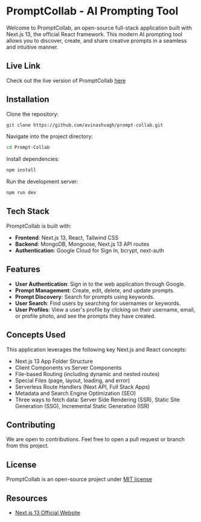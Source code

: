 # PromptCollab - AI Prompting Tool

Welcome to PromptCollab, an open-source full-stack application built with Next.js 13, the official React framework. This modern AI prompting tool allows you to discover, create, and share creative prompts in a seamless and intuitive manner.

## Live Link

Check out the live version of PromptCollab [here](https://prompt-collab-4qa5jx0kx-avinashvagh.vercel.app)

## Installation

Clone the repository:

```bash
git clone https://github.com/avinashvagh/prompt-collab.git
```

Navigate into the project directory:

```bash
cd Prompt-Collab
```

Install dependencies:

```bash
npm install
```

Run the development server:

```bash
npm run dev
```

## Tech Stack

PromptCollab is built with:

- **Frontend**: Next.js 13, React, Tailwind CSS
- **Backend**: MongoDB, Mongoose, Next.js 13 API routes
- **Authentication**: Google Cloud for Sign In, bcrypt, next-auth

## Features

- **User Authentication**: Sign in to the web application through Google.
- **Prompt Management**: Create, edit, delete, and update prompts.
- **Prompt Discovery**: Search for prompts using keywords.
- **User Search**: Find users by searching for usernames or keywords.
- **User Profiles**: View a user's profile by clicking on their username, email, or profile photo, and see the prompts they have created.

## Concepts Used

This application leverages the following key Next.js and React concepts:

- Next.js 13 App Folder Structure
- Client Components vs Server Components
- File-based Routing (including dynamic and nested routes)
- Special Files (page, layout, loading, and error)
- Serverless Route Handlers (Next API, Full Stack Apps)
- Metadata and Search Engine Optimization (SEO)
- Three ways to fetch data: Server Side Rendering (SSR), Static Site Generation (SSG), Incremental Static Generation (ISR)

## Contributing

We are open to contributions. Feel free to open a pull request or branch from this project.

## License

PromptCollab is an open-source project under [MIT license](https://docs.github.com/en/communities/setting-up-your-project-for-healthy-contributions/adding-a-license-to-a-repository)

## Resources

- [Next.js 13 Official Website](https://nextjs.org)
